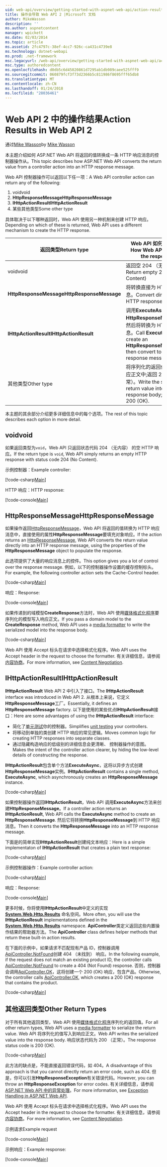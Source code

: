 ```yaml
---
uid: web-api/overview/getting-started-with-aspnet-web-api/action-results
title: 操作会导致 Web API 2 |Microsoft 文档
author: MikeWasson
description: ''
ms.author: aspnetcontent
manager: wpickett
ms.date: 02/03/2014
ms.topic: article
ms.assetid: 2fc4797c-38ef-4cc7-926c-ca431c4739e8
ms.technology: dotnet-webapi
ms.prod: .net-framework
msc.legacyurl: /web-api/overview/getting-started-with-aspnet-web-api/action-results
msc.type: authoredcontent
ms.openlocfilehash: d0db5c6d45020861d7295ab1db989caee525fff9
ms.sourcegitcommit: 060879fcf3f73d2366b5c811986f8695fff65db8
ms.translationtype: MT
ms.contentlocale: zh-CN
ms.lasthandoff: 01/24/2018
ms.locfileid: "28036461"
---
```

<a name="action-results-in-web-api-2"></a><span data-ttu-id="784dd-102">Web API 2 中的操作结果</span><span class="sxs-lookup"><span data-stu-id="784dd-102">Action Results in Web API 2</span></span>
====================
<span data-ttu-id="784dd-103">通过[Mike Wasson](https://github.com/MikeWasson)</span><span class="sxs-lookup"><span data-stu-id="784dd-103">by [Mike Wasson](https://github.com/MikeWasson)</span></span>

<span data-ttu-id="784dd-104">本主题介绍如何 ASP.NET Web API 将返回的值转换成一条 HTTP 响应消息的控制器操作从。</span><span class="sxs-lookup"><span data-stu-id="784dd-104">This topic describes how ASP.NET Web API converts the return value from a controller action into an HTTP response message.</span></span>

<span data-ttu-id="784dd-105">Web API 控制器操作可以返回以下任一项：</span><span class="sxs-lookup"><span data-stu-id="784dd-105">A Web API controller action can return any of the following:</span></span>

1. <span data-ttu-id="784dd-106">void</span><span class="sxs-lookup"><span data-stu-id="784dd-106">void</span></span>
2. <span data-ttu-id="784dd-107">**HttpResponseMessage**</span><span class="sxs-lookup"><span data-stu-id="784dd-107">**HttpResponseMessage**</span></span>
3. <span data-ttu-id="784dd-108">**IHttpActionResult**</span><span class="sxs-lookup"><span data-stu-id="784dd-108">**IHttpActionResult**</span></span>
4. <span data-ttu-id="784dd-109">某些其他类型</span><span class="sxs-lookup"><span data-stu-id="784dd-109">Some other type</span></span>

<span data-ttu-id="784dd-110">具体取决于以下哪种返回时，Web API 使用另一种机制来创建 HTTP 响应。</span><span class="sxs-lookup"><span data-stu-id="784dd-110">Depending on which of these is returned, Web API uses a different mechanism to create the HTTP response.</span></span>

| <span data-ttu-id="784dd-111">返回类型</span><span class="sxs-lookup"><span data-stu-id="784dd-111">Return type</span></span> | <span data-ttu-id="784dd-112">Web API 如何创建响应</span><span class="sxs-lookup"><span data-stu-id="784dd-112">How Web API creates the response</span></span> |
| --- | --- |
| <span data-ttu-id="784dd-113">void</span><span class="sxs-lookup"><span data-stu-id="784dd-113">void</span></span> | <span data-ttu-id="784dd-114">返回空 204 （无内容）</span><span class="sxs-lookup"><span data-stu-id="784dd-114">Return empty 204 (No Content)</span></span> |
| <span data-ttu-id="784dd-115">**HttpResponseMessage**</span><span class="sxs-lookup"><span data-stu-id="784dd-115">**HttpResponseMessage**</span></span> | <span data-ttu-id="784dd-116">将转换直接为 HTTP 响应消息。</span><span class="sxs-lookup"><span data-stu-id="784dd-116">Convert directly to an HTTP response message.</span></span> |
| <span data-ttu-id="784dd-117">**IHttpActionResult**</span><span class="sxs-lookup"><span data-stu-id="784dd-117">**IHttpActionResult**</span></span> | <span data-ttu-id="784dd-118">调用**ExecuteAsync**创建**HttpResponseMessage**，然后将转换为 HTTP 响应消息。</span><span class="sxs-lookup"><span data-stu-id="784dd-118">Call **ExecuteAsync** to create an **HttpResponseMessage**, then convert to an HTTP response message.</span></span> |
| <span data-ttu-id="784dd-119">其他类型</span><span class="sxs-lookup"><span data-stu-id="784dd-119">Other type</span></span> | <span data-ttu-id="784dd-120">将序列化的返回值写入到响应正文中;返回 200 （正常）。</span><span class="sxs-lookup"><span data-stu-id="784dd-120">Write the serialized return value into the response body; return 200 (OK).</span></span> |

<span data-ttu-id="784dd-121">本主题的其余部分介绍更多详细信息中的每个选项。</span><span class="sxs-lookup"><span data-stu-id="784dd-121">The rest of this topic describes each option in more detail.</span></span>

## <a name="void"></a><span data-ttu-id="784dd-122">void</span><span class="sxs-lookup"><span data-stu-id="784dd-122">void</span></span>

<span data-ttu-id="784dd-123">如果返回类型为`void`，Web API 只返回状态代码 204 （无内容） 的空 HTTP 响应。</span><span class="sxs-lookup"><span data-stu-id="784dd-123">If the return type is `void`, Web API simply returns an empty HTTP response with status code 204 (No Content).</span></span>

<span data-ttu-id="784dd-124">示例控制器：</span><span class="sxs-lookup"><span data-stu-id="784dd-124">Example controller:</span></span>

[!code-csharp[Main](action-results/samples/sample1.cs)]

<span data-ttu-id="784dd-125">HTTP 响应：</span><span class="sxs-lookup"><span data-stu-id="784dd-125">HTTP response:</span></span>

[!code-console[Main](action-results/samples/sample2.cmd)]

## <a name="httpresponsemessage"></a><span data-ttu-id="784dd-126">HttpResponseMessage</span><span class="sxs-lookup"><span data-stu-id="784dd-126">HttpResponseMessage</span></span>

<span data-ttu-id="784dd-127">如果操作返回[HttpResponseMessage](https://msdn.microsoft.com/library/system.net.http.httpresponsemessage.aspx)，Web API 将返回的值转换为 HTTP 响应消息中，直接使用的属性**HttpResponseMessage**要填充对象响应。</span><span class="sxs-lookup"><span data-stu-id="784dd-127">If the action returns an [HttpResponseMessage](https://msdn.microsoft.com/library/system.net.http.httpresponsemessage.aspx), Web API converts the return value directly into an HTTP response message, using the properties of the **HttpResponseMessage** object to populate the response.</span></span>

<span data-ttu-id="784dd-128">此选项提供了大量的响应消息上的控件。</span><span class="sxs-lookup"><span data-stu-id="784dd-128">This option gives you a lot of control over the response message.</span></span> <span data-ttu-id="784dd-129">例如，以下的控制器操作设置的缓存控制标头。</span><span class="sxs-lookup"><span data-stu-id="784dd-129">For example, the following controller action sets the Cache-Control header.</span></span>

[!code-csharp[Main](action-results/samples/sample3.cs)]

<span data-ttu-id="784dd-130">响应：</span><span class="sxs-lookup"><span data-stu-id="784dd-130">Response:</span></span>

[!code-console[Main](action-results/samples/sample4.cmd?highlight=2)]

<span data-ttu-id="784dd-131">如果传递到的域模型**CreateResponse**方法时，Web API 使用[媒体格式化程序](../formats-and-model-binding/media-formatters.md)要序列化的模型写入响应正文。</span><span class="sxs-lookup"><span data-stu-id="784dd-131">If you pass a domain model to the **CreateResponse** method, Web API uses a [media formatter](../formats-and-model-binding/media-formatters.md) to write the serialized model into the response body.</span></span>

[!code-csharp[Main](action-results/samples/sample5.cs)]

<span data-ttu-id="784dd-132">Web API 使用 Accept 标头在请求中选择格式化程序。</span><span class="sxs-lookup"><span data-stu-id="784dd-132">Web API uses the Accept header in the request to choose the formatter.</span></span> <span data-ttu-id="784dd-133">有关详细信息，请参阅[内容协商](../formats-and-model-binding/content-negotiation.md)。</span><span class="sxs-lookup"><span data-stu-id="784dd-133">For more information, see [Content Negotiation](../formats-and-model-binding/content-negotiation.md).</span></span>

## <a name="ihttpactionresult"></a><span data-ttu-id="784dd-134">IHttpActionResult</span><span class="sxs-lookup"><span data-stu-id="784dd-134">IHttpActionResult</span></span>

<span data-ttu-id="784dd-135">**IHttpActionResult** Web API 2 中引入了接口。</span><span class="sxs-lookup"><span data-stu-id="784dd-135">The **IHttpActionResult** interface was introduced in Web API 2.</span></span> <span data-ttu-id="784dd-136">从根本上来说，它定义**HttpResponseMessage**工厂。</span><span class="sxs-lookup"><span data-stu-id="784dd-136">Essentially, it defines an **HttpResponseMessage** factory.</span></span> <span data-ttu-id="784dd-137">以下是使用的某些优点**IHttpActionResult**接口：</span><span class="sxs-lookup"><span data-stu-id="784dd-137">Here are some advantages of using the **IHttpActionResult** interface:</span></span>

- <span data-ttu-id="784dd-138">简化了[单元测试](../testing-and-debugging/unit-testing-controllers-in-web-api.md)你的控制器。</span><span class="sxs-lookup"><span data-stu-id="784dd-138">Simplifies [unit testing](../testing-and-debugging/unit-testing-controllers-in-web-api.md) your controllers.</span></span>
- <span data-ttu-id="784dd-139">将移动到单独的类创建 HTTP 响应的常见逻辑。</span><span class="sxs-lookup"><span data-stu-id="784dd-139">Moves common logic for creating HTTP responses into separate classes.</span></span>
- <span data-ttu-id="784dd-140">通过隐藏构造响应的低级别的详细信息会更清晰、 控制器操作的意图。</span><span class="sxs-lookup"><span data-stu-id="784dd-140">Makes the intent of the controller action clearer, by hiding the low-level details of constructing the response.</span></span>

<span data-ttu-id="784dd-141">**IHttpActionResult**包含单个方法**ExecuteAsync**，这将以异步方式创建**HttpResponseMessage**实例。</span><span class="sxs-lookup"><span data-stu-id="784dd-141">**IHttpActionResult** contains a single method, **ExecuteAsync**, which asynchronously creates an **HttpResponseMessage** instance.</span></span>

[!code-csharp[Main](action-results/samples/sample6.cs)]

<span data-ttu-id="784dd-142">如果控制器操作返回**IHttpActionResult**，Web API 调用**ExecuteAsync**方法来创建**HttpResponseMessage**。</span><span class="sxs-lookup"><span data-stu-id="784dd-142">If a controller action returns an **IHttpActionResult**, Web API calls the **ExecuteAsync** method to create an **HttpResponseMessage**.</span></span> <span data-ttu-id="784dd-143">然后它将转换**HttpResponseMessage**到 HTTP 响应消息。</span><span class="sxs-lookup"><span data-stu-id="784dd-143">Then it converts the **HttpResponseMessage** into an HTTP response message.</span></span>

<span data-ttu-id="784dd-144">下面是的简单实现**IHttpActionResult**创建纯文本响应：</span><span class="sxs-lookup"><span data-stu-id="784dd-144">Here is a simple implementaton of **IHttpActionResult** that creates a plain text response:</span></span>

[!code-csharp[Main](action-results/samples/sample7.cs)]

<span data-ttu-id="784dd-145">示例控制器操作：</span><span class="sxs-lookup"><span data-stu-id="784dd-145">Example controller action:</span></span>

[!code-csharp[Main](action-results/samples/sample8.cs)]

<span data-ttu-id="784dd-146">响应：</span><span class="sxs-lookup"><span data-stu-id="784dd-146">Response:</span></span>

[!code-console[Main](action-results/samples/sample9.cmd)]

<span data-ttu-id="784dd-147">更多时候，你将使用**IHttpActionResult**中定义的实现 **[System.Web.Http.Results](https://msdn.microsoft.com/library/system.web.http.results.aspx)** 命名空间。</span><span class="sxs-lookup"><span data-stu-id="784dd-147">More often, you will use the **IHttpActionResult** implementations defined in the **[System.Web.Http.Results](https://msdn.microsoft.com/library/system.web.http.results.aspx)** namespace.</span></span> <span data-ttu-id="784dd-148">**ApiController**类定义返回这些内置操作结果的帮助器方法。</span><span class="sxs-lookup"><span data-stu-id="784dd-148">The **ApiController** class defines helper methods that return these built-in action results.</span></span>

<span data-ttu-id="784dd-149">在下面的示例中，如果请求不匹配现有产品 ID，控制器调用[ApiController.NotFound](https://msdn.microsoft.com/library/system.web.http.apicontroller.notfound.aspx)创建 404 （未找到） 响应。</span><span class="sxs-lookup"><span data-stu-id="784dd-149">In the following example, if the request does not match an existing product ID, the controller calls [ApiController.NotFound](https://msdn.microsoft.com/library/system.web.http.apicontroller.notfound.aspx) to create a 404 (Not Found) response.</span></span> <span data-ttu-id="784dd-150">否则，控制器会调用[ApiController.OK](https://msdn.microsoft.com/library/dn314591.aspx)，这将创建一个 200 (OK) 响应，包含产品。</span><span class="sxs-lookup"><span data-stu-id="784dd-150">Otherwise, the controller calls [ApiController.OK](https://msdn.microsoft.com/library/dn314591.aspx), which creates a 200 (OK) response that contains the product.</span></span>

[!code-csharp[Main](action-results/samples/sample10.cs)]

## <a name="other-return-types"></a><span data-ttu-id="784dd-151">其他返回类型</span><span class="sxs-lookup"><span data-stu-id="784dd-151">Other Return Types</span></span>

<span data-ttu-id="784dd-152">对于所有其他返回类型，Web API 使用[媒体格式化程序](../formats-and-model-binding/media-formatters.md)序列化的返回值。</span><span class="sxs-lookup"><span data-stu-id="784dd-152">For all other return types, Web API uses a [media formatter](../formats-and-model-binding/media-formatters.md) to serialize the return value.</span></span> <span data-ttu-id="784dd-153">Web API 将序列化的值写入到响应正文。</span><span class="sxs-lookup"><span data-stu-id="784dd-153">Web API writes the serialized value into the response body.</span></span> <span data-ttu-id="784dd-154">响应状态代码为 200 （正常）。</span><span class="sxs-lookup"><span data-stu-id="784dd-154">The response status code is 200 (OK).</span></span>

[!code-csharp[Main](action-results/samples/sample11.cs)]

<span data-ttu-id="784dd-155">此方法的缺点是，不能直接返回错误代码，如 404。</span><span class="sxs-lookup"><span data-stu-id="784dd-155">A disadvantage of this approach is that you cannot directly return an error code, such as 404.</span></span> <span data-ttu-id="784dd-156">但是，你可以引发**HttpResponseException**有关错误代码。</span><span class="sxs-lookup"><span data-stu-id="784dd-156">However, you can throw an **HttpResponseException** for error codes.</span></span> <span data-ttu-id="784dd-157">有关详细信息，请参阅[ASP.NET Web API 中的异常处理](../error-handling/exception-handling.md)。</span><span class="sxs-lookup"><span data-stu-id="784dd-157">For more information, see [Exception Handling in ASP.NET Web API](../error-handling/exception-handling.md).</span></span>

<span data-ttu-id="784dd-158">Web API 使用 Accept 标头在请求中选择格式化程序。</span><span class="sxs-lookup"><span data-stu-id="784dd-158">Web API uses the Accept header in the request to choose the formatter.</span></span> <span data-ttu-id="784dd-159">有关详细信息，请参阅[内容协商](../formats-and-model-binding/content-negotiation.md)。</span><span class="sxs-lookup"><span data-stu-id="784dd-159">For more information, see [Content Negotiation](../formats-and-model-binding/content-negotiation.md).</span></span>

<span data-ttu-id="784dd-160">示例请求</span><span class="sxs-lookup"><span data-stu-id="784dd-160">Example request</span></span>

[!code-console[Main](action-results/samples/sample12.cmd)]

<span data-ttu-id="784dd-161">示例响应：</span><span class="sxs-lookup"><span data-stu-id="784dd-161">Example response:</span></span>

[!code-console[Main](action-results/samples/sample13.cmd)]
